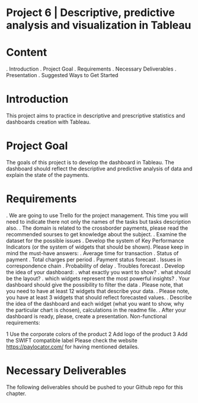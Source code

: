 

# Project 6 | Descriptive, predictive analysis and visualization in Tableau
# Content
. Introduction
. Project Goal
. Requirements
. Necessary Deliverables
. Presentation
. Suggested Ways to Get Started
# Introduction
This project aims to practice in descriptive and prescriptive statistics and dashboards creation with Tableau.
# Project Goal
The goals of this project is to develop the dashboard in Tableau. The dashboard should reflect the descriptive and predictive analysis of data and explain the state of the payments.

# Requirements
. We are going to use Trello for the project management. This time you will need to indicate there not only the names of the tasks but tasks description also.
. The domain is related to the crossborder payments, please read the recommended sourses to get knowledge about the subject.
. Examine the dataset for the possible issues
. Develop the system of Key Performance Indicators (or the system of widgets that should be shown). Please keep in mind the must-have answers:
. Average time for transaction
. Status of payment
. Total charges per period
. Payment status forecast
. Issues in correspondence chain
. Probability of delay
. Troubles forecast
. Develop the idea of your dashboard:
. what exactly you want to show?
. what should be the layout?
. which widgets represent the most powerful insights?
. Your dashboard should give the possibility to filter the data
. Please note, that you need to have at least 12 widgets that describe your data.
. Please note, you have at least 3 widgets that should reflect forecasted values.
. Describe the idea of the dashboard and each widget (what you want to show, why the particular chart is chosen), calculations in the readme file.
. After your dashboard is ready, please, create a presentation.
  Non-functional requirements:

1 Use the corporate colors of the product
2 Add logo of the product
3 Add the SWIFT compatible label Please check the website https://paylocator.com/ for having mentioned detailes.
# Necessary Deliverables
The following deliverables should be pushed to your Github repo for this chapter.
